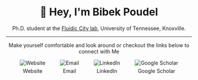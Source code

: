 <h1 align="center">👋 Hey, I'm Bibek Poudel</h1>
<p align="center">Ph.D. student at the <a href="https://poudel-bibek.github.io/handler/">Fluidic City lab</a>, University of Tennessee, Knoxville.</p>

---
<p align="center">Make yourself comfortable and look around or checkout the links below to connect with Me</p>

<div align="center" style="display: flex; justify-content: center; gap: 40px;">
    <a href="https://poudel-bibek.github.io/" style="display: flex; flex-direction: column; align-items: center; text-decoration: none; margin: 0; padding: 0;"> 
        <img src="https://img.icons8.com/fluency/48/domain.png" alt="Website" style="margin-bottom: 5px;">
        Website
    </a>
    <a href="mailto:iambibek@me.com" style="display: flex; flex-direction: column; align-items: center; text-decoration: none; margin: 0; padding: 0;"> 
        <img src="https://img.icons8.com/fluency/48/mail--v1.png" alt="Email" style="margin-bottom: 5px;">
        Email 
    </a>
    <a href="https://www.linkedin.com/in/poudelbibek/" style="display: flex; flex-direction: column; align-items: center; text-decoration: none; margin: 0; padding: 0;"> 
        <img src="https://img.icons8.com/color/48/linkedin.png" alt="LinkedIn" style="margin-bottom: 5px;">
        LinkedIn 
    </a>
    <a href="https://scholar.google.com/citations?user=PzBn1jgAAAAJ" style="display: flex; flex-direction: column; align-items: center; text-decoration: none; margin: 0; padding: 0;"> 
        <img src="https://img.icons8.com/color/48/google-scholar--v3.png" alt="Google Scholar" style="margin-bottom: 5px;">
        Google Scholar 
    </a>
</div>

